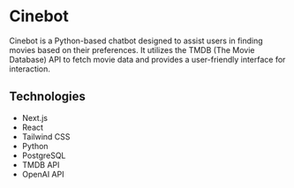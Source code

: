 # Cinebot

Cinebot is a Python-based chatbot designed to assist users in finding movies based on their preferences. It utilizes the TMDB (The Movie Database) API to fetch movie data and provides a user-friendly interface for interaction.

## Technologies

- Next.js
- React
- Tailwind CSS
- Python
- PostgreSQL
- TMDB API
- OpenAI API
